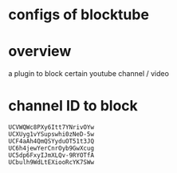 # configs of blocktube

# overview
a plugin to block certain youtube channel / video

# channel ID to block
```
UCVWQWc8PXy6Itt7YNrivOYw
UCXUyg1vYSupswhi0zNeD-5w
UCF4aAh4QmQSYyduOT51t3JQ
UC6h4jewYerCnrOyb9GwXcug
UC5dp6FxyIJmXLQv-9RYOTfA
UCbulh9WdLtEXiooRcYK7SWw
```
